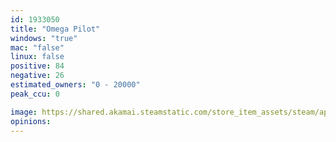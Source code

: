 ```yaml
---
id: 1933050
title: "Omega Pilot"
windows: "true"
mac: "false"
linux: false
positive: 84
negative: 26
estimated_owners: "0 - 20000"
peak_ccu: 0

image: https://shared.akamai.steamstatic.com/store_item_assets/steam/apps/1933050/header.jpg?t=1705683449
opinions:
---
```

